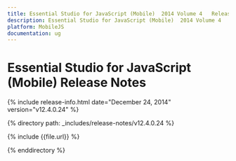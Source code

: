 ```yaml
---
title: Essential Studio for JavaScript (Mobile)  2014 Volume 4   Release Notes  
description: Essential Studio for JavaScript (Mobile)  2014 Volume 4   Release Notes  
platform: MobileJS
documentation: ug
---
```


# Essential Studio for JavaScript (Mobile)  Release Notes  

{% include release-info.html date="December 24, 2014"  version="v12.4.0.24" %} 


{% directory path: _includes/release-notes/v12.4.0.24 %}

{% include {{file.url}} %}

{% enddirectory %}